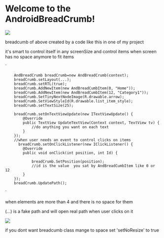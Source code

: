 # Welcome to the AndroidBreadCrumb!


![](http://s1.upload7.ir/downloads/KEtHSjKtXSQTq5dgaepNe5AQzAenYpcA/Screenshot_2015-09-01-19-26-44.jpeg)

breadcumb of above created by a code like this in one of my project

it's smart to control itself in any screenSize and control items when screen has no space anymore to fit items

`

        AndBreadCrumb breadCrumb=new AndBreadCrumb(context);
        breadCrumb.setLayout(...);
        breadCrumb.setRTL(true);
        breadCrumb.AddNewItem(new AndBreadCumbItem(0, "Home"));
        breadCrumb.AddNewItem(new AndBreadCumbItem(12, "Category1"));
        breadCrumb.SetTinyNextNodeImage(R.drawable.arrow);
        breadCrumb.SetViewStyleId(R.drawable.list_item_style);
        breadCrumb.setTextSize(25);

        breadCrumb.setOnTextViewUpdate(new ITextViewUpdate() {
            @Override
            public TextView UpdateTextView(Context context, TextView tv) {
                //do anything you want on each text
            }
        });
        //when user needs an event to control clicks on items
          breadCrumb.setOnClickListener(new IClickListener() {
            @Override
            public void onClick(int position, int Id) {

                breadCrumb.SetPosition(position);
                //id is the value  you sat by AndBreadCumbItem like 0 or 12
            }
        });
        breadCrumb.UpdatePath();

`

when elements are more than 4 and there is no space for them

(...) is a fake path and will open real path when user clicks on it

![](http://s1.upload7.ir/downloads/uponPbGDhdcqXSBOT7YBEjr2H5QfsnFN/Screenshot_2015-09-01-20-51-10%20-%20Copy.jpeg)

 if you dont want breadcumb class mange to space set 'setNoResize' to true
